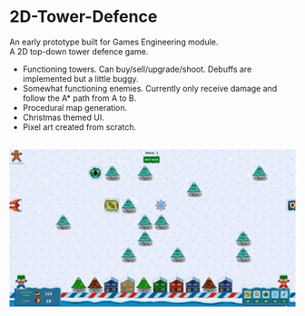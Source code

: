 # 2D-Tower-Defence
An early prototype built for Games Engineering module. </br>
A 2D top-down tower defence game.</br> 
* Functioning towers. Can buy/sell/upgrade/shoot. Debuffs are implemented but a little buggy.
* Somewhat functioning enemies. Currently only receive damage and follow the A* path from A to B.
* Procedural map generation.
* Christmas themed UI.
* Pixel art created from scratch.</br>
</br>
<img src='https://github.com/EdgarX202/2D-Tower-Defence/blob/master/demo.gif' width='600'> </br>
